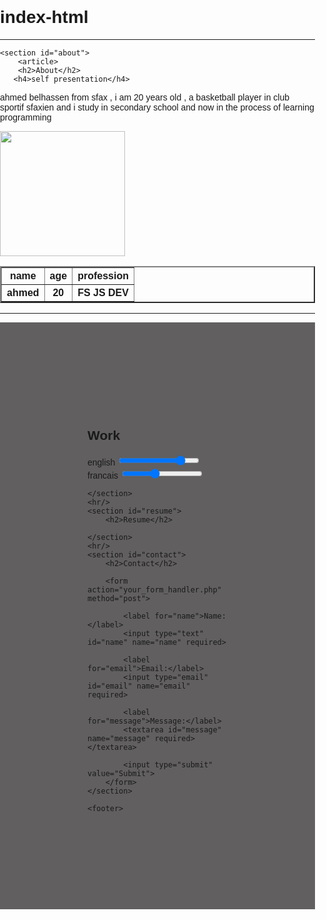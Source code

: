 # index-html
<!DOCTYPE html>
<html lang="en">

<head>
    <meta charset="UTF-8">
    <meta name="viewport" content="width=device-width, initial-scale=1.0">
    <title>Your Website</title>
    <link rel="stylesheet" href="style.css">
   <style>
        body {
            font-family: Arial, sans-serif;
            margin: 0;
            padding: 0;
        }

        header {
            background-color: #3a3939;
            padding: 2em;
            text-align: center;
        }

        nav {
            display: flex;
            justify-content: center;
            background-color: #7a7878;
            padding: 0.5em;
        }

        nav a {
            color: rgb(51, 50, 50);
            text-decoration: none;
            padding: 0.5em 1em;
            margin: 0 1em;
            
           
        }

        section {
            padding: 10em;
            background-color: #615f5f;
        }

        footer {
            background-color: #333;
            color: rgb(102, 102, 102);
            text-align: center;
            padding: 1em;
            position: fixed;
            bottom: 0;
            width: 100%;
            ;
        }
    </style>
</head>

<body>
    <header>
        <h1>my Website</h1>
    </header>
    
    <nav style="font-family:'Roboto', sans-serif; display: inline;">
        <a href="#home">Home</a>
        <a href="#about">About</a>
        <a href="#work">Work</a>
        <a href="#resume">Resume</a>
        <a href="#contact">Contact</a>
    </nav>
    

    
    <section id="home">
        <h2>home</h2>
      <img src="https://media.tenor.com/bu0w-cRvyU8AAAAd/welcome.gif" alt="">
   
   
   
   </style>
    </section>
<hr/>

    <section id="about">
        <article>
        <h2>About</h2>
       <h4>self presentation</h4>
<p>ahmed belhassen from sfax , i am 20 years old , a basketball player in club sportif sfaxien  and i study in secondary school and now in the process of learning programming</p>
<img height="200px" src="https://instagram.ftun15-1.fna.fbcdn.net/v/t1.15752-9/399810692_665354532333171_3702203397376690360_n.jpg?stp=dst-jpg_p320x320&_nc_cat=104&ccb=1-7&_nc_sid=510075&_nc_ohc=RPZHxlnNZVoAX-czopc&_nc_ht=instagram.ftun15-1.fna&oh=03_AdRjoa8OjPCG6vPIsBvBBeWD622ljhC4-YTh2b5kS07Q_Q&oe=65779303" alt="">
    
</article>
<table border="2">
    <tr>
        <th>name</th>
        <th>age</th>
        <th>profession</th>
    </tr>
    <tr>
        <th>ahmed</th>
        <th>20</th>
        <th>FS JS DEV</th>
    </tr>
</table>
</section>
<hr/>
    <section id="work">
        <h2>Work</h2>
       <form action="">
        <label for="">english</label>
        <input type="range" name="" id="" min="0" max="100" value="80" />
        <label for="">francais</label>
        <input type="range" name="" id="" min="0" max="100" value="40" />
       </form>
       

    </section>
    <hr/>
    <section id="resume">
        <h2>Resume</h2>
      
    </section>
    <hr/>
    <section id="contact">
        <h2>Contact</h2>
       
        <form action="your_form_handler.php" method="post">
           
            <label for="name">Name:</label>
            <input type="text" id="name" name="name" required>

            <label for="email">Email:</label>
            <input type="email" id="email" name="email" required>

            <label for="message">Message:</label>
            <textarea id="message" name="message" required></textarea>

            <input type="submit" value="Submit">
        </form>
    </section>

    <footer>
    
    
 
</body>

</html>



